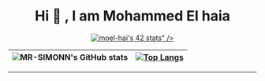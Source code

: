 <h1 align="center">  Hi 👋 , I am Mohammed El haia</h1>
<div align="center">
  <a href="<a href="https://github.com/oakoudad/badge42"><img src="https://badge.mediaplus.ma/greenbinary/moel-hai" alt="moel-hai's 42 stats" />" /></a>
  </div>
  
| ![MR-SIMONN's GitHub stats](https://github-readme-stats.vercel.app/api?username=MR-SIMONN&show_icons=true&theme=jolly) | [![Top Langs](https://github-readme-stats.vercel.app/api/top-langs/?username=MR-SIMONN&theme=jolly)](https://github.com/About-Me/github-readme-stats) |
  |:-:|:-:|

  ---
  
